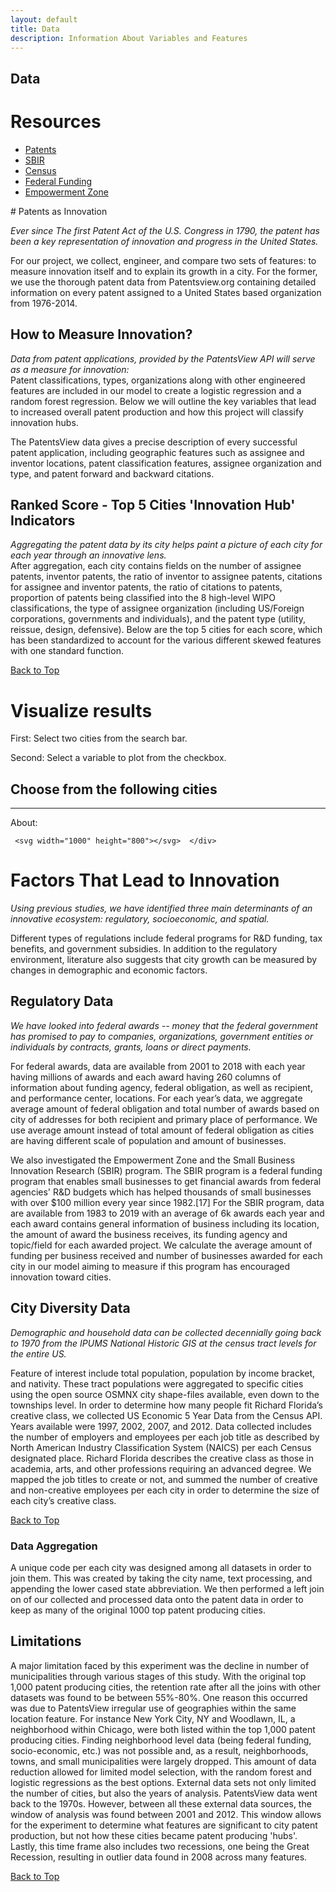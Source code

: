 ```yaml
---
layout: default
title: Data
description: Information About Variables and Features
---
```

## Data

# Resources
<ul>
  <li><a href="https://github.com/rohuniyer/a_story_of_cities_and_patents">Patents</a></li>
  <li><a href="https://github.com/rohuniyer/a_story_of_cities_and_patents">SBIR</a></li>
  <li><a href="https://github.com/rohuniyer/a_story_of_cities_and_patents">Census</a></li>
  <li><a href="https://github.com/rohuniyer/a_story_of_cities_and_patents">Federal Funding</a></li>
  <li><a href="https://github.com/rohuniyer/a_story_of_cities_and_patents">Empowerment Zone</a></li>
</ul>
# Patents as Innovation

<i>Ever since The first Patent Act of the U.S. Congress in 1790, the patent has been a key representation of innovation and progress in the United States.</i>

<p>For our project, we collect, engineer, and compare two sets of features: to measure innovation itself and to explain its growth in a city. For the former, we use the thorough patent data from Patentsview.org containing detailed information on every patent assigned to a United States based organization from 1976-2014.</p>

## How to Measure Innovation?
<p><i>Data from patent applications, provided by the PatentsView API will serve as a measure for innovation:</i>

<br>
Patent classifications, types, organizations along with other engineered features are included in our model to create a logistic regression and a random forest regression. Below we will outline the key variables that lead to increased overall patent production and how this project will classify innovation hubs.

The PatentsView data gives a precise description of every successful patent application, including geographic features such as assignee and inventor locations, patent classification features, assignee organization and type, and patent forward and backward citations.</p>


## Ranked Score - Top 5 Cities 'Innovation Hub' Indicators

<p><i>Aggregating the patent data by its city helps paint a picture of each city for each year through an innovative lens.</i>

<br>
 After aggregation, each city contains fields on the number of assignee patents, inventor patents, the ratio of inventor to assignee patents, citations for assignee and inventor patents, the ratio of citations to patents, proportion of patents being classified into the 8 high-level WIPO classifications, the type of assignee organization (including US/Foreign corporations, governments and individuals), and the patent type (utility, reissue, design, defensive). Below are the top 5 cities for each score, which has been standardized to account for the various different skewed features with one standard function.</p>

 <a id="skip-to-content" href="#content">Back to Top</a>

# Visualize results
<p>First: Select two cities from the search bar.</p>
<p>Second: Select a variable to plot from the checkbox.</p>

 <html>
   <head>
     <meta name="description" content="Capstone-Cities">
     <meta charset="utf-8">
     <meta name="viewport" content="width=device-width">
     <script src="http://cdnjs.cloudflare.com/ajax/libs/jquery/2.1.1/jquery.min.js"></script>
 <link href="https://cdnjs.cloudflare.com/ajax/libs/select2/4.0.7/css/select2.min.css" rel="stylesheet" />
       <script src="https://cdnjs.cloudflare.com/ajax/libs/select2/4.0.7/js/select2.full.js"></script>
   <title>JS Bin</title>
   <style id="jsbin-css">

   .header {
     margin-top:20px;
     margin-left:20px;
   }

   .About {
     margin-top:20px;
     margin-left:20px;
   }

   .search {
     width: 60%;
     margin-top:20px;
     margin-left:20px;
   }

   .label {
     fill: black;
     font-family: Helvetica;
     font-size: 14px;
     text-anchor: middle;
   }

   .title {
     fill:Black;
   }

   .axis--y1 path {
   }

 .axis--y2 path {
   }

   .axis--x path {
   }

   .legend--frame {
     stroke: black;
     fill: ghostwhite;
   }

   .legend--item--box {
     stroke: black;
     fill: lightsteelblue;
   }

   .legend--city--box {
     stroke: black;
   }

   .legend--item--label {
     font-family: Helvetica;
     font-size: 14px;
     fill: black;
     alignment-baseline: central;
   }

 .grid path {
   display: none;
 }

 .grid line {
   stroke: lightgrey;
   opacity: 0.7;
 }

 .grid text {
   display:none;
 }
 </style>
 </head>
 <body>
   <h2 class="header">
     Choose from the following cities
   </h2>
   <hr color="purple">
     <p class="About">
       About: <br />
     </p>

   <script src="https://cdnjs.cloudflare.com/ajax/libs/d3/5.9.2/d3.min.js"></script>
 <script src="https://d3js.org/d3-selection-multi.v1.min.js"></script>

   <script src="https://d3js.org/d3-selection-multi.v1.min.js"></script>

 <script src="https://d3js.org/d3.v5.min.js" charset="utf-8"></script>

 <!--   <script src="http://cdnjs.cloudflare.com/ajax/libs/select2/3.5.0/select2.min.js"></script>
   <script src="select2.js"></script> -->
 <!--
   <script type="text/javascript" src="https://select2.github.io/vendor/js/jquery.min.js"></script>
     <script type="text/javascript" src="https://select2.github.io/dist/js/select2.full.js"></script> -->


   <div id="chart">
     <div id="search">
     </div>

     <svg width="1000" height="800"></svg>  </div>
 <script id="jsbin-javascript">
 var STATS_BY_CITY_URL = "https://raw.githubusercontent.com/rohuniyer/a_story_of_cities_and_patents/master/city_stats.json";
 var TEST_URL = "https://raw.githubusercontent.com/tingyuc3/Data/master/cityTest.json";

 Promise.all([d3.json(STATS_BY_CITY_URL)])
   .then(createChart);

 // d3.json("https://raw.githubusercontent.com/rohuniyer/a_story_of_cities_and_patents/master/city_stats.json", function (stats){
 //     var allData = stats
 //    createChart(allData);
 //     });

 // d3.json(STATS_BY_CITY_URL).then(createChart)

 function createChart(allData) {    
   var data = Object.values(allData[0]),
       cities  = data
   .map(d=>Object.keys(d))[0]
   .map((d,i)=>{
     return {id:i,text:d};}),
       //   .map((d,i)=>{city = d.split('_')[0];
       //                state = d.split('_')[1];
       //                city_state = city[0].toUpperCase()+city.slice(1)+', '+state.toUpperCase();
       //                return {id:i,text:city_state};}),

             features = Object.keys(
               data.map(d=>Object.values(d))
               .flat(1)[1])
         .sort(),
 //       features = ['regular_establishments',
 //                   'Award Sum',
 //                   'total_earned_bachelor',
 //                   'percent_graduate',
 //                   'performance_amount',
 //                   'Score_invented',
 //                   'Award Mean',
 //                   'total_less_than_bachelor',
 //                   'total_foreign',
 //                   'median_household_income',
 //                   'scaled_population',
 //                   'scaled_perc_creative_class',
 //                   'Company Count',
 //                   'total_earned_graduate_degree',
 //                   'percent_foreign_born',
 //                   'recipient_count',
 //                   'total_population',
 //                   'recipient_amount',
 //                   'total_native',
 //                   'percent_creative_class',
 //                   'Score_assigned',
 //                   'percent_bachelors',
 //                   'empowerment_zone',
 //                   'performance_count',
 //                   'creative_establishment_ratio',
 //                   'company_count_perc',
 //                   'inventor_patents',
 //                   'Patents',
 //                   'city_for_viewing',
 //                   'performance_mean',
 //                   'regular_employees',
 //                   'creative_employees',
 //                   'Year',
 //                   'creative_establishments',
 //                   'recipient_mean'],

       //   .map(d=>d
       //        .replace('_',' ')
       //        .replace('_',' ')
       //        .replace('_',' '))
       svg = d3.select("svg"),
       g = svg.append("g"),
       gPlot = svg.append("g"),
       pArea = [400, 150, 750, 500],
       pSize = [pArea[2]-pArea[0], pArea[3]-pArea[1]],
       color = ['red', 'blue'];    

   function cityData(city) {
     newData = data.map(d=>Object.entries(d))
       .flat(1)
       .filter(d=>(d[0]==city))
       .map(d=>d[1]);
     return newData
   }

   function createPlot(g, feature, city) {
     d3.select(".title").remove()
     d3.select(".axis--x").remove()
     d3.select(".axis--y1").remove()
     d3.select(".axis--y2").remove()

     var cityCount = city.length,
         data1 = cityData(city[0]).map(
           (d,i)=>{
             if (d!==null){
               return [d['Year'], d[feature]];
             } else {
               return [2001+i, 0];
             }
           }
         ),
         minValue1 = d3.min(data1, d=>d[1]),
         maxValue1 = d3.max(data1, d=>d[1]),
         x = d3.scaleBand()
     .domain(d3.range(2001, 2013))
     .range([pArea[0], pArea[2]]),
         xAxis = d3.axisBottom(x),
         y1 = d3.scaleLinear()
     .domain([minValue1*0.9, maxValue1*1.1])
     .range([pArea[3], pArea[1]]),
         yAxisLeft = d3.axisLeft(y1);

     if(cityCount==2){
       var data2 = cityData(city[1]).map(
         (d,i)=>{
           if (d!==null){
             return [d['Year'], d[feature]];
           } else {
             return [2001+i, 0]
           }
         }
       ),
           minValue2 = d3.min(data2, d=>d[1]),
           maxValue2 = d3.max(data2, d=>d[1]),
           y2 = d3.scaleLinear()
       .domain([minValue2, maxValue2])
       .range([pArea[3], pArea[1]]),
           yAxisRight= d3.axisRight(y2);

       //           minValue = Math.min(d3.min(data1, d=>d[1]), d3.min(data2, d=>d[1]));
       //           maxValue = Math.max(d3.max(data1, d=>d[1]), d3.max(data2, d=>d[1]));
     }

     //         console.log(d3.max(data1, d=>d[1]))
     //         console.log(d3.max(data2, d=>d[1]))
     //         console.log(data1)
     //         console.log(data2)

     gPlot.append("text")
       .attr("class", "title")
       .attr("x", x.range()[0]+20)
       .attr("y", 130)
       .text(feature+" from 2001-2012");

     gPlot.append("rect")
       .attr("x", pArea[0])
       .attr("y", pArea[1])
       .attr("width", pSize[0])
       .attr("height", pSize[1])
       .attr('fill', 'seashell')

     gPlot.append('g')
       .attr("class", "axis axis--x")
       .attr("transform", `translate(0,${pArea[3]})`)
       .call(xAxis)
       .append("text")
       .attr("class", "label")
       .attr("x", (x.range()[0]+x.range()[1])*0.5)
       .attr("y", 40)
       .text("Year");

     gPlot.append('g')
       .attr("class", "axis axis--y1")
       .attr("transform", `translate(${pArea[0]},0)`)
       .call(yAxisLeft)
       .append("text")
       .attr("class", "label")
       .attr("transform", "rotate(-90)")
       .attr("x", -(y1.range()[0]+y1.range()[1])*0.5)
       .attr("y", -70)
       .text(feature);


     //     gPlot.append("g")
     //     .attr("class", "axis grid")
     //     .attr("transform", `translate(0,${pArea[3]})`)
     //     .call(d3.axisBottom(x)
     //           .ticks(5, "I")
     //           .tickSizeInner(-350));

     gPlot.append('path')
       .datum(data1)
       .transition().duration(2000)
       .attr("fill", "none")
       .attr("stroke", color[0])
       .attr("stroke-width", 1.5)
       .attr("d", d3.line()
             .curve(d3.curveBasis)
             .x(d=>x(d[0])+14.5)
             .y(d=>y1(d[1])));     

     if (cityCount==2){
       gPlot.append('path')
         .datum(data2)
         .transition().duration(2000)
         .attr("fill", "none")
         .attr("stroke", color[1])
         .attr("stroke-width", 1.5)
         .attr("d", d3.line()
               .curve(d3.curveBasis)
               .x(d=>x(d[0])+14.5)
               .y(d=>y2(d[1])));

       gPlot.append('g')
         .attr("class", "axis axis--y2")
         .attr("transform", `translate(${pArea[2]},0)`)
         .call(yAxisRight)
         .append("text")
         .attr("class", "label")
         .attr("transform", "rotate(-90)")
         .attr("x", -(y2.range()[0]+y2.range()[1])*0.5)
         .attr("y", 70)
         .text(feature);
     }


     var cityLegend = gPlot.append("g")
     .attr("transform", `translate(${pArea[2]+70}, ${pArea[1]})`);

     cityLegend.append("rect")
       .attr("class", "legend--frame")
       .attr("x", 0)
       .attr("y", 0)
       .attr("width", 120)
       .attr("height", 50);

     var legendNames =cityLegend.selectAll(".legend--item--box")
     .data(city)
     .enter().append("g");

     legendNames.append("rect")
       .attr("class", "legend--city--box")
       .attr("x", 5)
       .attr("y", (d,i) => (i*20+10))
       .attr("width", 10)
       .attr("height", 10)
       .attr("fill", (d,i)=>color[i]);

     legendNames.append("text")
       .attr("class", "legend--item--label")
       .attr("x", 25)
       .attr("y", (d,i) => (15+i*20))
       .text((d, i) => d);

   }

   $('#search').select2({
     data: cities,
     placeholder: "Select a City",
     multiple:'multiple',
     allowClear: true,
     maximumSelectionLength: 2,
     containerCssClass: "search"});

   var legend = g.append("g")
   .attr("transform", "translate(20,30)");

   legend.append("rect")
     .attr("class", "legend--frame")
     .attr("x", 0)
     .attr("y", 0)
     .attr("width", 250)
     .attr("height", 710);

   var legendItems = legend.selectAll(".legend--item--box")
   .data(features)
   .enter().append("g");

   legendItems.append("rect")
     .attr("class", "legend--item--box")
     .attr("x", 5)
     .attr("y", (d,i) => (i*20+10))
     .attr("width", 10)
     .attr("height", 10);

   legendItems.append("text")
     .attr("class", "legend--item--label")
     .attr("x", 25)
     .attr("y", (d,i) => (15+i*20))
     .text((d, i) => d);

 //   console.log($("#search").select2('data'))  

   $("#search").on('change', function(){
     var output = ($("#search").select2('data')
                   .map(d=>Object.values(d)[2]));
     legendItems.on("click", d=> createPlot(gPlot, d, output));
   })
 }
 </script>

 </body>
 </html>

# Factors That Lead to Innovation

_Using previous studies, we have identified three main determinants of an innovative ecosystem: regulatory, socioeconomic, and spatial._

<p>Different types of regulations include federal programs for R&D funding, tax benefits, and government subsidies. In addition to the regulatory environment, literature also suggests that city growth can be measured by changes in demographic and economic factors.</p>

## Regulatory Data

_We have looked into federal awards -- money that the federal government has promised to pay to companies, organizations, government entities or individuals by contracts, grants, loans or direct payments._
<br>
<p> For federal awards, data are available from 2001 to 2018 with each year having millions of awards and each award having 260 columns of information about funding agency, federal obligation, as well as recipient, and performance center, locations.
For each year’s data, we aggregate average amount of federal obligation and total number of awards based on city of addresses for both recipient and primary place of performance. We use average amount instead of total amount of federal obligation as cities are having different scale of population and amount of businesses.</p>

<p>We also investigated the Empowerment Zone and the Small Business Innovation Research (SBIR) program. The SBIR program is a federal funding program that enables small businesses to get financial awards from federal agencies' R&D budgets which has helped thousands of small businesses with over $100 million every year since 1982.[17] For the SBIR program, data are available from 1983 to 2019 with an average of 6k awards each year and each award contains general information of business including its location, the amount of award the business receives, its funding agency and topic/field for each awarded project. We calculate the average amount of funding per business received and number of businesses awarded for each city in our model aiming to measure if this program has encouraged innovation toward cities. </p>

## City Diversity Data

_Demographic and household data can be collected decennially going back to 1970 from the IPUMS National Historic GIS at the census tract levels for the entire US._
<br>
<p>Feature of interest include total population, population by income bracket, and nativity. These tract populations were aggregated to specific cities using the open source OSMNX city shape-files available,  even down to the townships level.
In order to determine how many people fit Richard Florida’s creative class, we collected US Economic 5 Year Data from the Census API. Years available were 1997, 2002, 2007, and 2012. Data collected includes the number of employers and employees per each job title as described by North American Industry Classification System (NAICS) per each Census designated place. Richard Florida describes the creative class as those in academia, arts, and other professions requiring an advanced degree. We mapped the job titles to create or not, and summed the number of creative and non-creative employees per each city in order to determine the size of each city’s creative class.</p>

<a id="skip-to-content" href="#content">Back to Top</a>

### Data Aggregation

<p>A unique code per each city was designed among all datasets in order to join them. This was created by taking the city name, text processing, and appending the lower cased state abbreviation. We then performed a left join on of our collected and processed data onto the patent data in order to keep as many of the original 1000 top patent producing cities. </p>

## Limitations

<p> A major limitation faced by this experiment was the decline in number of municipalities through various stages of this study. With the original top 1,000 patent producing cities, the retention rate after all the joins with other datasets was found to be between 55%-80%. One reason this occurred was due to PatentsView irregular use of geographies within the same location feature. For instance New York City, NY and Woodlawn, IL, a neighborhood within Chicago, were both listed within the top 1,000 patent producing cities. Finding neighborhood level data (being federal funding, socio-economic, etc.) was not possible and, as a result, neighborhoods, towns, and small municipalities were largely dropped. This amount of data reduction allowed for limited model selection, with the random forest and logistic regressions as the best options. External data sets not only limited the number of cities, but also the years of analysis. PatentsView data went back to the 1970s. However, between all these external data sources, the window of analysis was found between 2001 and  2012. This window allows for the experiment to determine what features are significant to city patent production, but not how these cities became patent producing 'hubs'. Lastly, this time frame also includes two recessions, one being the Great Recession, resulting in outlier data found in 2008 across many features.</p>

<a id="skip-to-content" href="#content">Back to Top</a>

